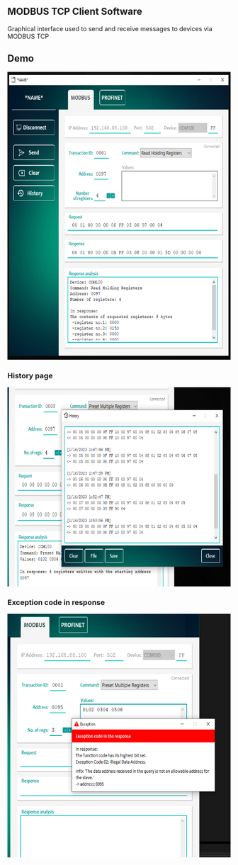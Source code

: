 ## MODBUS TCP Client Software

Graphical interface used to send and receive messages to devices via MODBUS TCP

## Demo

<img src = "/img/modbus_page.png" width= "650" height= "650" />

### History page

<img src = "/img/history_page.png" width= "750" height= "450" />

### Exception code in response 

<img src = "/img/exception_code.png" width= "650" height= "550" />

